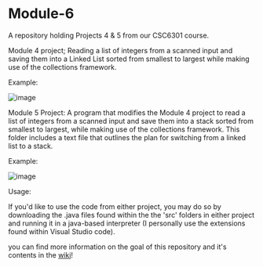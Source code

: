 # Module-6
A repository holding Projects 4 & 5 from our CSC6301 course.

Module 4 project;
  Reading a list of integers from a scanned input and saving them into a Linked List sorted from smallest to largest while making use of the collections framework.
  
Example:

![image](https://github.com/JC-C4B/Module-6/assets/136736016/ff208af2-6242-40af-9250-b1d1dd99e1bb)

  
Module 5 Project:
  A program that modifies the Module 4 project to read a list of integers from a scanned input and save them into a stack sorted from smallest to largest, while making use of the collections framework. 
  This folder includes a text file that outlines the plan for switching from a linked list to a stack.

Example:

![image](https://github.com/JC-C4B/Module-6/assets/136736016/64e8dba7-3cce-4e6f-b679-436c2d682e14)

Usage:

If you'd like to use the code from either project, you may do so by downloading the .java files found within the the 'src' folders in either project and running it in a java-based interpreter (I personally use the extensions found within Visual Studio code).

you can find more information on the goal of this repository and it's contents in the [wiki](https://github.com/JC-C4B/Module-6/wiki)!


